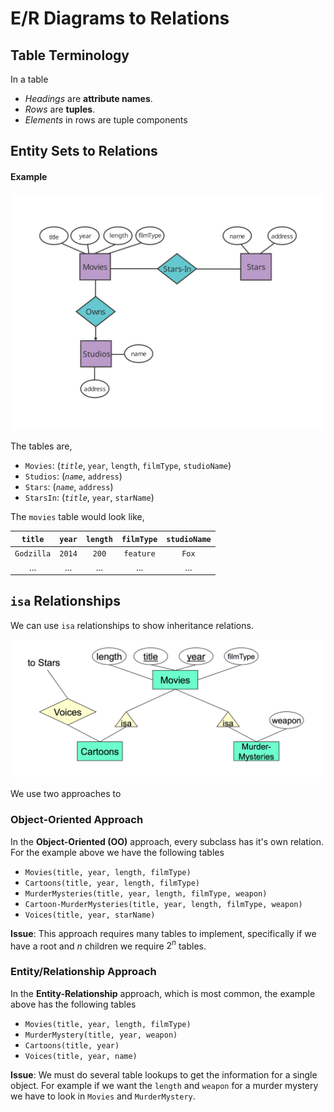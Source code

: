 # E/R Diagrams to Relations 

## Table Terminology

In a table

* *Headings* are **attribute names**.
* *Rows* are **tuples**.
* *Elements* in rows are tuple components

## Entity Sets to Relations

#### Example

![Diagram](img/Relational-Diagram.svg)

The tables are,

* `Movies`: (_`title`_, `year`, `length`, `filmType`, `studioName`) 
* `Studios`: (_`name`_, `address`)
* `Stars`: (_`name`_, `address`)
* `StarsIn`: (_`title`_, `year`, `starName`)

The `movies` table would look like,

`title` | `year` | `length` | `filmType` | `studioName`
:-:|:-:|:-:|:-:|:-:
`Godzilla` | `2014` | `200` | `feature` | `Fox`
... | ... | ... | ... | ...

## `isa` Relationships

We can use `isa` relationships to show inheritance relations.

![](img/Relationship-ISA.png)

We use two approaches to 


### Object-Oriented Approach

In the **Object-Oriented (OO)** approach, every subclass has it's own relation. For the example above we have the following tables

* `Movies(title, year, length, filmType)`
* `Cartoons(title, year, length, filmType)`
* `MurderMysteries(title, year, length, filmType, weapon)`
* `Cartoon-MurderMysteries(title, year, length, filmType, weapon)`
* `Voices(title, year, starName)`

**Issue**: This approach requires many tables to implement, specifically if we have a root and $n$ children we require $2^n$ tables.


### Entity/Relationship Approach

In the **Entity-Relationship** approach, which is most common, the example above has the following tables

* `Movies(title, year, length, filmType)`
* `MurderMystery(title, year, weapon)`
* `Cartoons(title, year)`
* `Voices(title, year, name)`

**Issue**: We must do several table lookups to get the information for a single object. For example if we want the `length` and `weapon` for a murder mystery we have to look in `Movies` and `MurderMystery`.
